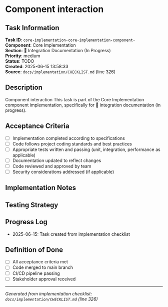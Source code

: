 # Component interaction

## Task Information

**Task ID**: `core-implementation-core-implementation-component-`  
**Component**: Core Implementation  
**Section**: 🔄 Integration Documentation (In Progress)  
**Priority**: medium  
**Status**: TODO  
**Created**: 2025-06-15 13:58:33  
**Source**: `docs/implementation/CHECKLIST.md` (line 326)  

## Description

Component interaction
This task is part of the Core Implementation component implementation, specifically for 🔄 integration documentation (in progress).

## Acceptance Criteria

- [ ] Implementation completed according to specifications
- [ ] Code follows project coding standards and best practices
- [ ] Appropriate tests written and passing (unit, integration, performance as applicable)
- [ ] Documentation updated to reflect changes
- [ ] Code reviewed and approved by team
- [ ] Security considerations addressed (if applicable)

## Implementation Notes

<!-- Add specific implementation notes, design decisions, or technical requirements here -->

## Testing Strategy

<!-- Describe the testing approach for this task -->

## Progress Log

<!-- Add progress updates here -->
- 2025-06-15: Task created from implementation checklist

## Definition of Done

- [ ] All acceptance criteria met
- [ ] Code merged to main branch
- [ ] CI/CD pipeline passing
- [ ] Stakeholder approval received

---

*Generated from implementation checklist: `docs/implementation/CHECKLIST.md` (line 326)*
